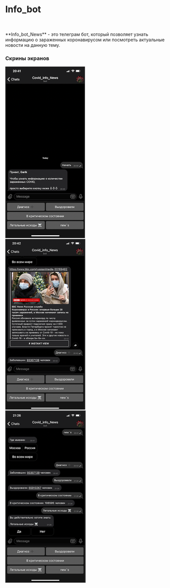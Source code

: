 # Info_bot
<br/>
<br/>
**Info_bot_News** - это телеграм бот, который позволяет узнать информацию о зараженных коронавирусом или посмотреть актуальные новости на данную тему.

### Скрины экранов

![scrin1](https://github.com/Igor-Shevtsov/info_bot/blob/main/scrin2.png)
![scrin2](https://github.com/Igor-Shevtsov/info_bot/blob/main/scrin1.png)
![scrin2](https://github.com/Igor-Shevtsov/info_bot/blob/main/scrin3.png)


